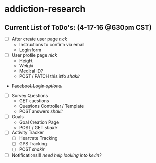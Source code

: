 # addiction-research

Current List of ToDo's: (4-17-16 @630pm CST)
---
- [ ] After create user page _nick_
  * Instructions to confirm via email
  * Login form
- [ ] User profile page _nick_
  * Height
  * Weight
  * Medical ID?
  * POST / PATCH this info _shakir_
- ~~Facebook Login _optional_~~
- [ ] Survey Questions
  * GET questions
  * Questions Controller / Template
  * POST answers _shakir_
- [ ] Goals
  * Goal Creation Page
  * POST / GET _shakir_
- [ ] Activity Tracker
  * [ ] Heartrate Tracking
  * [ ] GPS Tracking
  * [ ] POST _shakir_
- [ ] Notifications!!! _need help looking into_ _kevin?_
